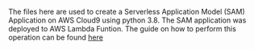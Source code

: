 The files here are used to create a Serverless Application Model (SAM) Application on AWS Cloud9 using python 3.8. The SAM application was deployed to AWS Lambda Funtion. The guide on how to perform this operation can be found [here](https://aws.plainenglish.io/how-to-create-a-serverless-python-application-using-aws-cloud9-abdc27864b55)